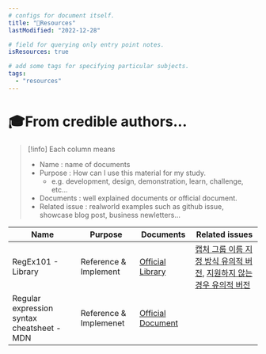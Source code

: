 ```yaml
---
# configs for document itself.
title: "🚚Resources"
lastModified: "2022-12-28"

# field for querying only entry point notes.
isResources: true

# add some tags for specifying particular subjects.
tags:
  - "resources"
---
```

# 🎓From credible authors...
> [!info] Each column means
> - Name : name of documents
> - Purpose : How can I use this material for my study.
> 	- e.g. development, design, demonstration, learn, challenge, etc...
> - Documents : well explained documents or official document.
> - Related issue : realworld examples such as github issue, showcase blog post, business newletters...

| Name                                       | Purpose                | Documents                                        | Related issues                                                                                                                               |
| ------------------------------------------ | ---------------------- | ------------------------------------------------ | -------------------------------------------------------------------------------------------------------------------------------------------- |
| RegEx101 - Library                         | Reference & Implement  | [Official Library](https://regex101.com/library) | [캡처 그룹 이름 지정 방식 유의적 버전](https://regex101.com/r/Ly7O1x/3/), [지원하지 않는 경우 유의적 버전](https://regex101.com/r/vkijKf/1/) |
| Regular expression syntax cheatsheet - MDN | Reference & Implemenet | [Official Document](https://developer.mozilla.org/en-US/docs/Web/JavaScript/Guide/Regular_Expressions/Cheatsheet)                                                 |                                                                                                                                              |
